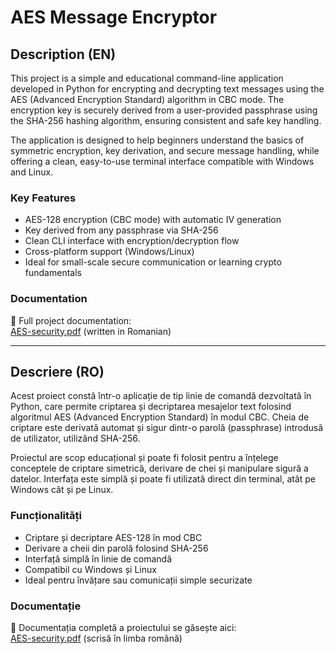 # AES Message Encryptor

## Description (EN)

This project is a simple and educational command-line application developed in Python for encrypting and decrypting text messages using the AES (Advanced Encryption Standard) algorithm in CBC mode. The encryption key is securely derived from a user-provided passphrase using the SHA-256 hashing algorithm, ensuring consistent and safe key handling.

The application is designed to help beginners understand the basics of symmetric encryption, key derivation, and secure message handling, while offering a clean, easy-to-use terminal interface compatible with Windows and Linux.

### Key Features
- AES-128 encryption (CBC mode) with automatic IV generation
- Key derived from any passphrase via SHA-256
- Clean CLI interface with encryption/decryption flow
- Cross-platform support (Windows/Linux)
- Ideal for small-scale secure communication or learning crypto fundamentals

### Documentation
📄 Full project documentation:  
[AES-security.pdf](./AES-security.pdf) (written in Romanian)

---

## Descriere (RO)

Acest proiect constă într-o aplicație de tip linie de comandă dezvoltată în Python, care permite criptarea și decriptarea mesajelor text folosind algoritmul AES (Advanced Encryption Standard) în modul CBC. Cheia de criptare este derivată automat și sigur dintr-o parolă (passphrase) introdusă de utilizator, utilizând SHA-256.

Proiectul are scop educațional și poate fi folosit pentru a înțelege conceptele de criptare simetrică, derivare de chei și manipulare sigură a datelor. Interfața este simplă și poate fi utilizată direct din terminal, atât pe Windows cât și pe Linux.

### Funcționalități
- Criptare și decriptare AES-128 în mod CBC
- Derivare a cheii din parolă folosind SHA-256
- Interfață simplă în linie de comandă
- Compatibil cu Windows și Linux
- Ideal pentru învățare sau comunicații simple securizate

### Documentație
📄 Documentația completă a proiectului se găsește aici:  
[AES-security.pdf](./AES-security.pdf) (scrisă în limba română)
